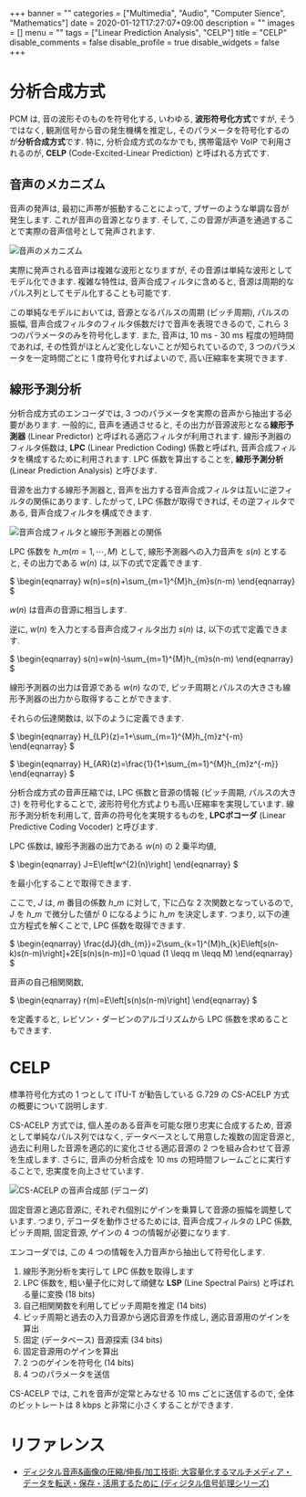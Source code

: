 +++
banner = ""
categories = ["Multimedia", "Audio", "Computer Sience", "Mathematics"]
date = 2020-01-12T17:27:07+09:00
description = ""
images = []
menu = ""
tags = ["Linear Prediction Analysis", "CELP"]
title = "CELP"
disable_comments = false
disable_profile = true
disable_widgets = false
+++

# 分析合成方式

PCM は, 音の波形そのものを符号化する, いわゆる, **波形符号化方式**ですが, そうではなく, 観測信号から音の発生機構を推定し, そのパラメータを符号化するのが**分析合成方式**です. 特に, 分析合成方式のなかでも, 携帯電話や VoIP で利用されるのが, **CELP** (Code-Excited-Linear Prediction) と呼ばれる方式です.

## 音声のメカニズム

音声の発声は, 最初に声帯が振動することによって, ブザーのような単調な音が発生します. これが音声の音源となります. そして, この音源が声道を通過することで実際の音声信号として発声されます.

![音声のメカニズム](https://user-images.githubusercontent.com/4006693/72224369-41f6b600-35bd-11ea-875c-08d53ec835c4.png)

実際に発声される音声は複雑な波形となりますが, その音源は単純な波形としてモデル化できます. 複雑な特性は, 音声合成フィルタに含めると, 音源は周期的なパルス列としてモデル化することも可能です.

この単純なモデルにおいては, 音源となるパルスの周期 (ピッチ周期), パルスの振幅, 音声合成フィルタのフィルタ係数だけで音声を表現できるので, これら 3 つのパラメータのみを符号化します. また, 音声は, 10 ms - 30 ms 程度の短時間であれば, その性質がほとんど変化しないことが知られているので, 3 つのパラメータを一定時間ごとに 1 度符号化すればよいので, 高い圧縮率を実現できます.

## 線形予測分析

分析合成方式のエンコーダでは, 3 つのパラメータを実際の音声から抽出する必要があります. 一般的に, 音声を通過させると, その出力が音源波形となる**線形予測器** (Linear Predictor) と呼ばれる適応フィルタが利用されます. 線形予測器のフィルタ係数は, **LPC** (Linear Prediction Coding) 係数と呼ばれ, 音声合成フィルタを構成するために利用されます. LPC 係数を算出することを, **線形予測分析** (Linear Prediction Analysis) と呼びます.

音源を出力する線形予測器と, 音声を出力する音声合成フィルタは互いに逆フィルタの関係にあります. したがって, LPC 係数が取得できれば, その逆フィルタである, 音声合成フィルタを構成できます.

![音声合成フィルタと線形予測器との関係](https://user-images.githubusercontent.com/4006693/72224228-66519300-35bb-11ea-8afe-c551f666f97d.png)

LPC 係数を $h\_{m} (m=1, \cdots, M)$ として, 線形予測器への入力音声を $s(n)$ とすると, その出力である $w(n)$ は, 以下の式で定義できます.

$
\begin{eqnarray}
w(n)=s(n)+\sum\_{m=1}^{M}h\_{m}s(n-m)
\end{eqnarray}
$

$w(n)$ は音声の音源に相当します.

逆に, $w(n)$ を入力とする音声合成フィルタ出力 $s(n)$ は, 以下の式で定義できます.

$
\begin{eqnarray}
s(n)=w(n)-\sum\_{m=1}^{M}h\_{m}s(n-m)
\end{eqnarray}
$

線形予測器の出力は音源である $w(n)$ なので, ピッチ周期とパルスの大きさも線形予測器の出力から取得することができます.

それらの伝達関数は, 以下のように定義できます.

$
\begin{eqnarray}
H\_{LP}(z)=1+\sum\_{m=1}^{M}h\_{m}z^{-m}
\end{eqnarray}
$

$
\begin{eqnarray}
H\_{AR}(z)=\frac{1}{1+\sum\_{m=1}^{M}h\_{m}z^{-m}}
\end{eqnarray}
$

分析合成方式の音声圧縮では, LPC 係数と音源の情報 (ピッチ周期, パルスの大きさ) を符号化することで, 波形符号化方式よりも高い圧縮率を実現しています. 線形予測分析を利用して, 音声の符号化を実現するものを, **LPCボコーダ** (Linear Predictive Coding Vocoder) と呼びます.

LPC 係数は, 線形予測器の出力である $w(n)$ の 2 乗平均値,

$
\begin{eqnarray}
J=E\left[w^{2}(n)\right]
\end{eqnarray}
$

を最小化することで取得できます.

ここで, $J$ は, $m$ 番目の係数 $h\_{m}$ に対して, 下に凸な 2 次関数となっているので, $J$ を $h\_{m}$ で微分した値が $0$ になるように $h\_{m}$ を決定します. つまり, 以下の連立方程式を解くことで, LPC 係数を取得できます.

$
\begin{eqnarray}
\frac{dJ}{dh\_{m}}=2\sum\_{k=1}^{M}h\_{k}E\left[s(n-k)s(n-m)\right]+2E[s(n)s(n-m)]=0 \quad (1 \leqq m \leqq M)
\end{eqnarray}
$

音声の自己相関関数,

$
\begin{eqnarray}
r(m)=E\left[s(n)s(n-m)\right]
\end{eqnarray}
$

を定義すると, レビソン・ダービンのアルゴリズムから LPC 係数を求めることもできます.

# CELP

標準符号化方式の 1 つとして ITU-T が勧告している G.729 の CS-ACELP 方式の概要について説明します.

CS-ACELP 方式では, 個人差のある音声を可能な限り忠実に合成するため, 音源として単純なパルス列ではなく, データベースとして用意した複数の固定音源と, 過去に利用した音源を適応的に変化させる適応音源の 2 つを組み合わせて音源を生成します. さらに, 音声の分析合成を 10 ms の短時間フレームごとに実行することで, 忠実度を向上させています.

![CS-ACELP の音声合成部 (デコーダ)](https://user-images.githubusercontent.com/4006693/72223701-399a7d00-35b5-11ea-94e4-ecf544afce47.png)

固定音源と適応音源に, それぞれ個別にゲインを乗算して音源の振幅を調整しています. つまり, デコーダを動作させるためには, 音声合成フィルタの LPC 係数, ピッチ周期, 固定音源, ゲインの 4 つの情報が必要になります.

エンコーダでは, この 4 つの情報を入力音声から抽出して符号化します.

1. 線形予測分析を実行して LPC 係数を取得します
1. LPC 係数を, 粗い量子化に対して頑健な **LSP** (Line Spectral Pairs) と呼ばれる量に変換 (18 bits)
1. 自己相関関数を利用してピッチ周期を推定 (14 bits)
1. ピッチ周期と過去の入力音源から適応音源を作成し, 適応音源用のゲインを算出
1. 固定 (データベース) 音源探索 (34 bits)
1. 固定音源用のゲインを算出
1. 2 つのゲインを符号化 (14 bits)
1. 4 つのパラメータを送信

CS-ACELP では, これを音声が定常とみなせる 10 ms ごとに送信するので, 全体のビットレートは 8 kbps と非常に小さくすることができます.

# リファレンス

- [ディジタル音声&画像の圧縮/伸長/加工技術: 大容量化するマルチメディア・データを転送・保存・活用するために (ディジタル信号処理シリーズ)](https://www.amazon.co.jp/%E3%83%87%E3%82%A3%E3%82%B8%E3%82%BF%E3%83%AB%E9%9F%B3%E5%A3%B0-%E7%94%BB%E5%83%8F%E3%81%AE%E5%9C%A7%E7%B8%AE-%E5%8A%A0%E5%B7%A5%E6%8A%80%E8%A1%93-%E5%A4%A7%E5%AE%B9%E9%87%8F%E5%8C%96%E3%81%99%E3%82%8B%E3%83%9E%E3%83%AB%E3%83%81%E3%83%A1%E3%83%87%E3%82%A3%E3%82%A2%E3%83%BB%E3%83%87%E3%83%BC%E3%82%BF%E3%82%92%E8%BB%A2%E9%80%81%E3%83%BB%E4%BF%9D%E5%AD%98%E3%83%BB%E6%B4%BB%E7%94%A8%E3%81%99%E3%82%8B%E3%81%9F%E3%82%81%E3%81%AB-%E3%83%87%E3%82%A3%E3%82%B8%E3%82%BF%E3%83%AB%E4%BF%A1%E5%8F%B7%E5%87%A6%E7%90%86%E3%82%B7%E3%83%AA%E3%83%BC%E3%82%BA/dp/4789831450)
